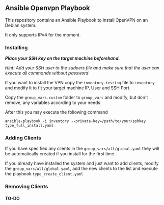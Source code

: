 ## Ansible Openvpn Playbook
This repository contains an Ansible Playbook to install OpenVPN on an Debian system.

It only supports IPv4 for the moment.

### Installing

***Place your SSH key on the target machine beforehand.***

*Hint: Add your SSH user to the sudoers file and make sure that the user can execute all commands without password*

If you want to install the VPN copy the `inventory.testing` file to `inventory` and modify it to fit your target machine IP, User and SSH Port.

Copy the `group_vars.custom` folder to `group_vars` and modify, but don't remove, any variables according to your needs.

After this you may execute the following command
```
ansible-playbook -i inventory --private-key=/path/to/your/sshkey type_full_install.yaml
```

### Adding Clients
If you have specified any clients in the `group_vars/all/global.yaml` they will be automatically created if you install for the first time.

If you already have installed the system and just want to add clients, modify the `group_vars/all/global.yaml`, add the new clients to the list and execute the playbook `type_create_client.yaml`

### Removing Clients
#### TO-DO